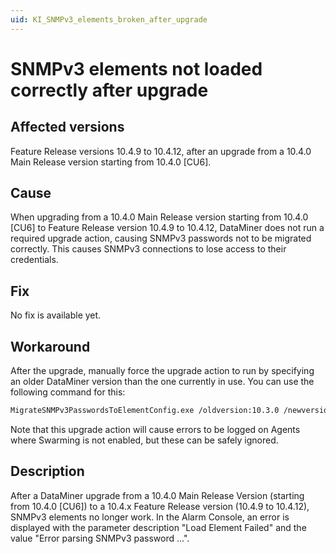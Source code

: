 ```yaml
---
uid: KI_SNMPv3_elements_broken_after_upgrade
---
```


# SNMPv3 elements not loaded correctly after upgrade

## Affected versions

Feature Release versions 10.4.9 to 10.4.12, after an upgrade from a 10.4.0 Main Release version starting from 10.4.0 [CU6].

## Cause

When upgrading from a 10.4.0 Main Release version starting from 10.4.0 [CU6] to Feature Release version 10.4.9 to 10.4.12, DataMiner does not run a required upgrade action, causing SNMPv3 passwords not to be migrated correctly. This causes SNMPv3 connections to lose access to their credentials.

## Fix

No fix is available yet.<!-- RN 41630 -->

## Workaround

After the upgrade, manually force the upgrade action to run by specifying an older DataMiner version than the one currently in use. You can use the following command for this:

```txt
MigrateSNMPv3PasswordsToElementConfig.exe /oldversion:10.3.0 /newversion:10.5.0
```

Note that this upgrade action will cause errors to be logged on Agents where Swarming is not enabled, but these can be safely ignored.

## Description

After a DataMiner upgrade from a 10.4.0 Main Release Version (starting from 10.4.0 [CU6]) to a 10.4.x Feature Release version (10.4.9 to 10.4.12), SNMPv3 elements no longer work. In the Alarm Console, an error is displayed with the parameter description "Load Element Failed" and the value "Error parsing SNMPv3 password ...".
